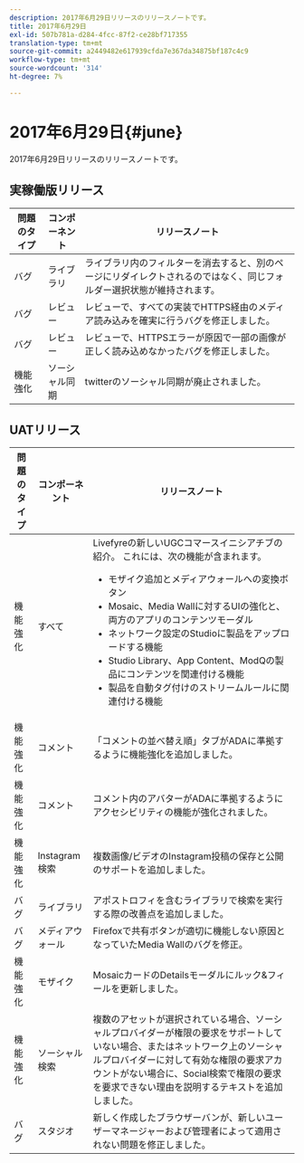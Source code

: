 ```yaml
---
description: 2017年6月29日リリースのリリースノートです。
title: 2017年6月29日
exl-id: 507b781a-d284-4fcc-87f2-ce28bf717355
translation-type: tm+mt
source-git-commit: a2449482e617939cfda7e367da34875bf187c4c9
workflow-type: tm+mt
source-wordcount: '314'
ht-degree: 7%

---
```


# 2017年6月29日{#june}

2017年6月29日リリースのリリースノートです。

## 実稼働版リリース

| **問題のタイプ** | **コンポーネント** | **リリースノート** |
|---|---|---|
| バグ | ライブラリ | ライブラリ内のフィルターを消去すると、別のページにリダイレクトされるのではなく、同じフォルダー選択状態が維持されます。 |
| バグ | レビュー | レビューで、すべての実装でHTTPS経由のメディア読み込みを確実に行うバグを修正しました。 |
| バグ | レビュー | レビューで、HTTPSエラーが原因で一部の画像が正しく読み込めなかったバグを修正しました。 |
| 機能強化 | ソーシャル同期 | twitterのソーシャル同期が廃止されました。 |

## UATリリース

| 問題のタイプ | コンポーネント | リリースノート |
|--- |--- |--- |
| 機能強化 | すべて | Livefyreの新しいUGCコマースイニシアチブの紹介。 これには、次の機能が含まれます。 <br><ul><li>モザイク追加とメディアウォールへの変換ボタン</li><li> Mosaic、Media Wallに対するUIの強化と、両方のアプリのコンテンツモーダル</li><li>ネットワーク設定のStudioに製品をアップロードする機能</li><li>Studio Library、App Content、ModQの製品にコンテンツを関連付ける機能</li><li>製品を自動タグ付けのストリームルールに関連付ける機能</li></ul> |
| 機能強化 | コメント | 「コメントの並べ替え順」タブがADAに準拠するように機能強化を追加しました。 |
| 機能強化 | コメント | コメント内のアバターがADAに準拠するようにアクセシビリティの機能が強化されました。 |
| 機能強化 | Instagram検索 | 複数画像/ビデオのInstagram投稿の保存と公開のサポートを追加しました。 |
| バグ | ライブラリ | アポストロフィを含むライブラリで検索を実行する際の改善点を追加しました。 |
| バグ | メディアウォール | Firefoxで共有ボタンが適切に機能しない原因となっていたMedia Wallのバグを修正。 |
| 機能強化 | モザイク | MosaicカードのDetailsモーダルにルック&amp;フィールを更新しました。 |
| 機能強化 | ソーシャル検索 | 複数のアセットが選択されている場合、ソーシャルプロバイダーが権限の要求をサポートしていない場合、またはネットワーク上のソーシャルプロバイダーに対して有効な権限の要求アカウントがない場合に、Social検索で権限の要求を要求できない理由を説明するテキストを追加しました。 |
| バグ | スタジオ | 新しく作成したブラウザーバンが、新しいユーザーマネージャーおよび管理者によって適用されない問題を修正しました。 |
